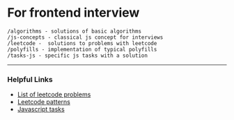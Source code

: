 # For frontend interview

```
/algorithms - solutions of basic algorithms
/js-concepts - classical js concept for interviews
/leetcode -  solutions to problems with leetcode
/polyfills - implementation of typical polyfills
/tasks-js - specific js tasks with a solution
```

---

### Helpful Links

- [List of leetcode problems](https://seanprashad.com/leetcode-patterns/)
- [Leetcode patterns](https://vlad10.notion.site/vlad10/LeetCode-33fd0531f83446638b7481a98fcbe75f)
- [Javascript tasks](https://vladilen.notion.site/JavaScript-473541d86991472fb844c5fa35d5dbf4)
